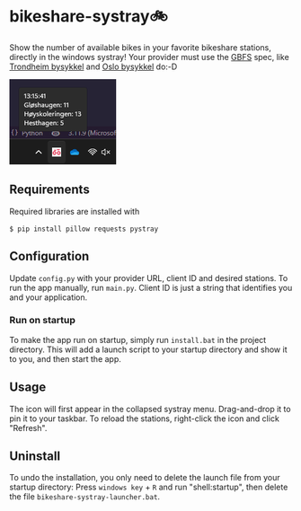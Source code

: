 # bikeshare-systray🚲

Show the number of available bikes in your favorite bikeshare stations, directly in the windows systray! Your provider must use the [GBFS](https://github.com/MobilityData/gbfs/blob/master/gbfs.md) spec, like [Trondheim bysykkel](https://trondheimbysykkel.no/) and [Oslo bysykkel](https://oslobysykkel.no/) do:-D

![Demo](demo.png)

## Requirements

Required libraries are installed with

    $ pip install pillow requests pystray

## Configuration

Update `config.py` with your provider URL, client ID and desired stations. To run the app manually, run `main.py`. Client ID is just a string that identifies you and your application.

### Run on startup

To make the app run on startup, simply run `install.bat` in the project directory. This will add a launch script to your startup directory and show it to you, and then start the app.

## Usage

The icon will first appear in the collapsed systray menu. Drag-and-drop it to pin it to your taskbar. To reload the stations, right-click the icon and click "Refresh".

## Uninstall

To undo the installation, you only need to delete the launch file from your startup directory: Press `windows key` + `R` and run "shell:startup", then delete the file `bikeshare-systray-launcher.bat`.
